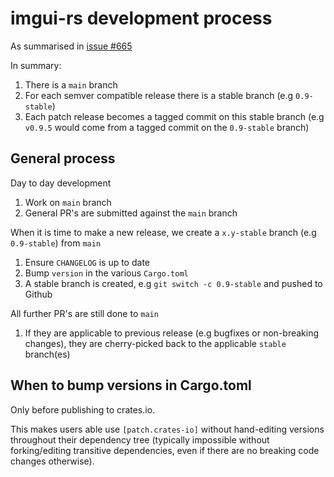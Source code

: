 # imgui-rs development process

As summarised in [issue #665](https://github.com/imgui-rs/imgui-rs/issues/665)

In summary:

1. There is a `main` branch
2. For each semver compatible release there is a stable branch (e.g `0.9-stable`)
3. Each patch release becomes a tagged commit on this stable branch (e.g `v0.9.5` would come from a tagged commit on the `0.9-stable` branch)

## General process

Day to day development

1. Work on `main` branch
2. General PR's are submitted against the `main` branch

When it is time to make a new release, we create a `x.y-stable` branch (e.g `0.9-stable`) from `main`

1. Ensure `CHANGELOG` is up to date
1. Bump `version` in the various `Cargo.toml`
2. A stable branch is created, e.g `git switch -c 0.9-stable` and pushed to Github

All further PR's are still done to `main`

1. If they are applicable to previous release (e.g bugfixes or non-breaking changes), they are cherry-picked back to the applicable `stable` branch(es)

## When to bump versions in Cargo.toml

Only before publishing to crates.io.

This makes users able use `[patch.crates-io]` without hand-editing versions throughout their dependency tree (typically impossible without forking/editing transitive dependencies, even if there are no breaking code changes otherwise).
